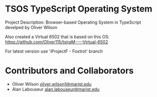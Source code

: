# TSOS TypeScript Operating System

Project Description: 
Browser-based Operating System in TypeScript develped by Oliver Wilson

Also created a Virtual 6502 that is based on this OS: https://github.com/Oliver115/tsiraM----Virtual-6502

For latest version use 'iProjectF - Foxtrot' branch

# Contributors and Collaborators

- Oliver Wilson <oliver.wilson1@marist.edu>
- Alan Labouseur <alan.labouseur@marist.edu>
